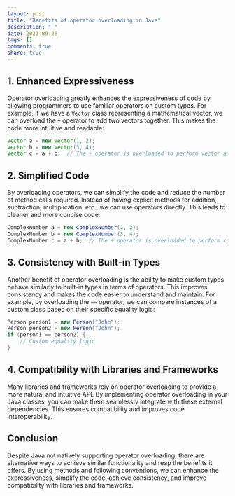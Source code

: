 ```yaml
---
layout: post
title: "Benefits of operator overloading in Java"
description: " "
date: 2023-09-26
tags: []
comments: true
share: true
---
```


## 1. Enhanced Expressiveness
Operator overloading greatly enhances the expressiveness of code by allowing programmers to use familiar operators on custom types. For example, if we have a `Vector` class representing a mathematical vector, we can overload the `+` operator to add two vectors together. This makes the code more intuitive and readable:

```java
Vector a = new Vector(1, 2);
Vector b = new Vector(3, 4);
Vector c = a + b;  // The + operator is overloaded to perform vector addition
```

## 2. Simplified Code
By overloading operators, we can simplify the code and reduce the number of method calls required. Instead of having explicit methods for addition, subtraction, multiplication, etc., we can use operators directly. This leads to cleaner and more concise code:

```java
ComplexNumber a = new ComplexNumber(1, 2);
ComplexNumber b = new ComplexNumber(3, 4);
ComplexNumber c = a + b;  // The + operator is overloaded to perform complex number addition
```

## 3. Consistency with Built-in Types
Another benefit of operator overloading is the ability to make custom types behave similarly to built-in types in terms of operators. This improves consistency and makes the code easier to understand and maintain. For example, by overloading the `==` operator, we can compare instances of a custom class based on their specific equality logic:

```java
Person person1 = new Person("John");
Person person2 = new Person("John");
if (person1 == person2) {
    // Custom equality logic
}
```

## 4. Compatibility with Libraries and Frameworks
Many libraries and frameworks rely on operator overloading to provide a more natural and intuitive API. By implementing operator overloading in your Java classes, you can make them seamlessly integrate with these external dependencies. This ensures compatibility and improves code interoperability.

## Conclusion
Despite Java not natively supporting operator overloading, there are alternative ways to achieve similar functionality and reap the benefits it offers. By using methods and following conventions, we can enhance the expressiveness, simplify the code, achieve consistency, and improve compatibility with libraries and frameworks.